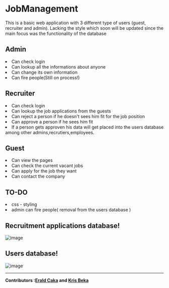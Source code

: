 # JobManagement

This is a basic web application with 3 different type of users (guest, recruiter and admin). Lacking the style which soon will be updated since the main focus was the functionality of the database

## Admin

<li>Can check login
<li>Can lookup all the informations about anyone
<li>Can change its own information
<li>Can fire people(Still on process!)

## Recruiter

<li>Can check login
<li>Can lookup the job applications from the guests 
<li>Can reject a person if he doesn't sees him fit for the job position
<li>Can approve a person if he sees him fit 
<li>If a person gets approven his data will get placed into the users database among other admins,recrutiers,employees.

## Guest

<li>Can view the pages
<li>Can check the current vacant jobs
<li>Can apply for the job they want
<li>Can contact the company

## TO-DO

<li> css - styling 
<li> admin can fire people( removal from the users database )

## Recruitment applications database!

![image](https://user-images.githubusercontent.com/96385473/212551915-9d5a1dd0-fda1-4fa1-9e99-c0c9e8ed6194.png)

## Users database!

![image](https://user-images.githubusercontent.com/96385473/212554732-015bfa9d-87c0-474d-bf7c-930d50e00c76.png)

---

<strong>Contributors :[Erald Caka](https://github.com/EraldCaka) and [Kris Beka](https://github.com/KRIS13-GIF)</strong>
